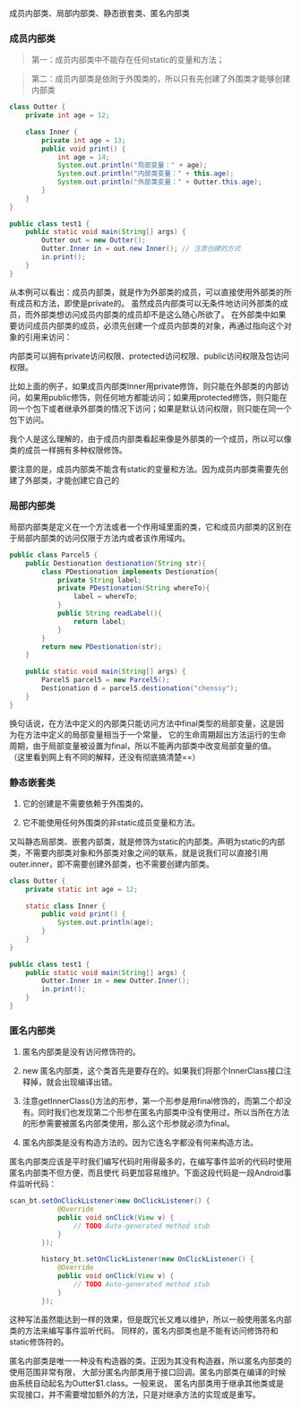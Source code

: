成员内部类、局部内部类、静态嵌套类、匿名内部类

### 成员内部类

> 第一：成员内部类中不能存在任何static的变量和方法；

> 第二：成员内部类是依附于外围类的，所以只有先创建了外围类才能够创建内部类

```java
class Outter {
    private int age = 12;
      
    class Inner {
        private int age = 13;
        public void print() {
            int age = 14;
            System.out.println("局部变量：" + age);
            System.out.println("内部类变量：" + this.age);
            System.out.println("外部类变量：" + Outter.this.age);
        }
    }
}
  
public class test1 {
    public static void main(String[] args) {
        Outter out = new Outter();
        Outter.Inner in = out.new Inner(); // 注意创建的方式
        in.print();
    }
}
```

从本例可以看出：成员内部类，就是作为外部类的成员，可以直接使用外部类的所有成员和方法，即使是private的。
虽然成员内部类可以无条件地访问外部类的成员，而外部类想访问成员内部类的成员却不是这么随心所欲了。
在外部类中如果要访问成员内部类的成员，必须先创建一个成员内部类的对象，再通过指向这个对象的引用来访问：

内部类可以拥有private访问权限、protected访问权限、public访问权限及包访问权限。

比如上面的例子，如果成员内部类Inner用private修饰，则只能在外部类的内部访问，如果用public修饰，则任何地方都能访问；如果用protected修饰，则只能在同一个包下或者继承外部类的情况下访问；如果是默认访问权限，则只能在同一个包下访问。


我个人是这么理解的，由于成员内部类看起来像是外部类的一个成员，所以可以像类的成员一样拥有多种权限修饰。

要注意的是，成员内部类不能含有static的变量和方法。因为成员内部类需要先创建了外部类，才能创建它自己的

### 局部内部类

局部内部类是定义在一个方法或者一个作用域里面的类，它和成员内部类的区别在于局部内部类的访问仅限于方法内或者该作用域内。

```java
public class Parcel5 {
    public Destionation destionation(String str){
        class PDestionation implements Destionation{
            private String label;
            private PDestionation(String whereTo){
                label = whereTo;
            }
            public String readLabel(){
                return label;
            }
        }
        return new PDestionation(str);
    }
    
    public static void main(String[] args) {
        Parcel5 parcel5 = new Parcel5();
        Destionation d = parcel5.destionation("chenssy");
    }
}
```

换句话说，在方法中定义的内部类只能访问方法中final类型的局部变量，这是因为在方法中定义的局部变量相当于一个常量，
它的生命周期超出方法运行的生命周期，由于局部变量被设置为final，所以不能再内部类中改变局部变量的值。
（这里看到网上有不同的解释，还没有彻底搞清楚==）

### 静态嵌套类

1. 它的创建是不需要依赖于外围类的。

2. 它不能使用任何外围类的非static成员变量和方法。

又叫静态局部类、嵌套内部类，就是修饰为static的内部类。声明为static的内部类，不需要内部类对象和外部类对象之间的联系，就是说我们可以直接引用outer.inner，即不需要创建外部类，也不需要创建内部类。

```java
class Outter {
    private static int age = 12;
    
    static class Inner {
        public void print() {
            System.out.println(age);
        }
    }
}
  
public class test1 {
    public static void main(String[] args) {
        Outter.Inner in = new Outter.Inner();
        in.print();
    }
}
```

### 匿名内部类

1. 匿名内部类是没有访问修饰符的。

2. new 匿名内部类，这个类首先是要存在的。如果我们将那个InnerClass接口注释掉，就会出现编译出错。

3. 注意getInnerClass()方法的形参，第一个形参是用final修饰的，而第二个却没有。同时我们也发现第二个形参在匿名内部类中没有使用过，所以当所在方法的形参需要被匿名内部类使用，那么这个形参就必须为final。

4. 匿名内部类是没有构造方法的。因为它连名字都没有何来构造方法。

匿名内部类应该是平时我们编写代码时用得最多的，在编写事件监听的代码时使用匿名内部类不但方便，而且使代
码更加容易维护。下面这段代码是一段Android事件监听代码：

```java
scan_bt.setOnClickListener(new OnClickListener() {
            @Override
            public void onClick(View v) {
                // TODO Auto-generated method stub
            }
        });
          
        history_bt.setOnClickListener(new OnClickListener() {      
            @Override
            public void onClick(View v) {
                // TODO Auto-generated method stub
            }
        });
```

这种写法虽然能达到一样的效果，但是既冗长又难以维护，所以一般使用匿名内部类的方法来编写事件监听代码。
同样的，匿名内部类也是不能有访问修饰符和static修饰符的。

匿名内部类是唯一一种没有构造器的类。正因为其没有构造器，所以匿名内部类的使用范围非常有限，
大部分匿名内部类用于接口回调。匿名内部类在编译的时候由系统自动起名为Outter$1.class。一般来说，
匿名内部类用于继承其他类或是实现接口，并不需要增加额外的方法，只是对继承方法的实现或是重写。





